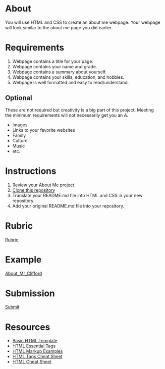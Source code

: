 # About

You will use HTML and CSS to create an about me webpage. Your webpage will look similar to the about me page you did earlier.

# Requirements

1. Webpage contains a title for your page.
2. Webpage contains your name and grade.
3. Webpage contains a summary about yourself.
4. Webpage contains your skills, education, and hobbies.
5. Webpage is well formatted and easy to read/understand.

## Optional

These are not required but creativity is a big part of this project. Meeting the minimum requirements will not necessarily get you an A.

- Images
- Links to your favorite websites
- Family
- Culture
- Music
- etc.

# Instructions

1. Review your About Me project
2. [Clone this repository](https://github.com/scliff108/html_css_template)
3. Translate your README.md file into HTML and CSS in your new repository.
4. Add your original README.md file into your repository.

# Rubric

[Rubric](./Project_5_About_Me_Rubric.pdf)

# Example

[About_Mr_Clifford](./About_Mr_Clifford/)

# Submission

[Submit](https://airtable.com/shr1LN8AyA548UgRa)

# Resources

- [Basic HTML Template](https://github.com/scliff108/html_css_template)
- [HTML Essential Tags](http://www.simplehtmlguide.com/essential.php)
- [HTML Markup Examples](http://www.simplehtmlguide.com/examplesheet.php)
- [HTML Tags Cheat Sheet](./HTML-Cheat-Sheet.pdf)
- [HTML Cheat Sheet](http://www.simplehtmlguide.com/cheatsheet.php)
